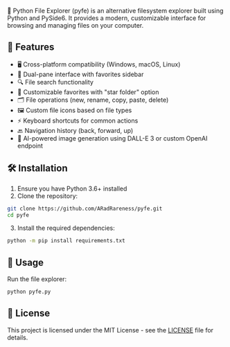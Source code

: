 
📁 Python File Explorer (pyfe) is an alternative filesystem explorer built using Python and PySide6. It provides a modern, customizable interface for browsing and managing files on your computer.

## 🌟 Features

- 🖥️ Cross-platform compatibility (Windows, macOS, Linux)
- 📂 Dual-pane interface with favorites sidebar
- 🔍 File search functionality
- 📌 Customizable favorites with "star folder" option
- 🗂️ File operations (new, rename, copy, paste, delete)
- 🖼️ Custom file icons based on file types
- ⚡ Keyboard shortcuts for common actions
- 🔙 Navigation history (back, forward, up)
- 🎨 AI-powered image generation using DALL-E 3 or custom OpenAI endpoint

## 🛠️ Installation

1. Ensure you have Python 3.6+ installed
2. Clone the repository:
```sh
git clone https://github.com/ARadRareness/pyfe.git
cd pyfe
```
3. Install the required dependencies:

```sh
python -m pip install requirements.txt
```

## 🚀 Usage

Run the file explorer:
```sh
python pyfe.py
```

## 📜 License

This project is licensed under the MIT License - see the [LICENSE](LICENSE) file for details.